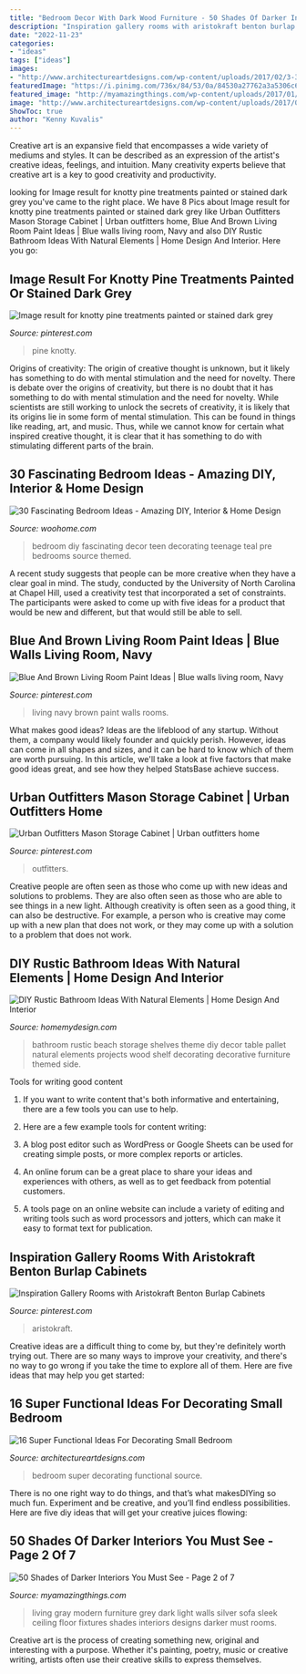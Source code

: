 ```yaml
---
title: "Bedroom Decor With Dark Wood Furniture - 50 Shades Of Darker Interiors You Must See"
description: "Inspiration gallery rooms with aristokraft benton burlap cabinets"
date: "2022-11-23"
categories:
- "ideas"
tags: ["ideas"]
images:
- "http://www.architectureartdesigns.com/wp-content/uploads/2017/02/3-39-630x473.jpg"
featuredImage: "https://i.pinimg.com/736x/84/53/0a/84530a27762a3a5306c672cab33430dd.jpg"
featured_image: "http://myamazingthings.com/wp-content/uploads/2017/01/dark-grey-living-room-furniture-74-stylish-mod.jpg"
image: "http://www.architectureartdesigns.com/wp-content/uploads/2017/02/3-39-630x473.jpg"
ShowToc: true
author: "Kenny Kuvalis"
---
```



Creative art is an expansive field that encompasses a wide variety of mediums and styles. It can be described as an expression of the artist's creative ideas, feelings, and intuition. Many creativity experts believe that creative art is a key to good creativity and productivity.

	

		
looking for Image result for knotty pine treatments painted or stained dark grey you've came to the right place. We have 8 Pics about Image result for knotty pine treatments painted or stained dark grey like Urban Outfitters Mason Storage Cabinet | Urban outfitters home, Blue And Brown Living Room Paint Ideas | Blue walls living room, Navy and also DIY Rustic Bathroom Ideas With Natural Elements | Home Design And Interior. Here you go:
		
    
## Image Result For Knotty Pine Treatments Painted Or Stained Dark Grey

<img loading=lazy src="https://i.pinimg.com/736x/e9/21/a7/e921a7a395724f9dfe7ebe13d2a28dfd.jpg" onerror="this.onerror=null;this.src='https://tse4.mm.bing.net/th?id=OIP.ONkKkhNz41XXa2UzkT3KHAAAAA&amp;pid=15.1';" alt="Image result for knotty pine treatments painted or stained dark grey">

_Source: pinterest.com_

>pine knotty. 

	

Origins of creativity: The origin of creative thought is unknown, but it likely has something to do with mental stimulation and the need for novelty.
There is debate over the origins of creativity, but there is no doubt that it has something to do with mental stimulation and the need for novelty. While scientists are still working to unlock the secrets of creativity, it is likely that its origins lie in some form of mental stimulation. This can be found in things like reading, art, and music. Thus, while we cannot know for certain what inspired creative thought, it is clear that it has something to do with stimulating different parts of the brain.

    
## 30 Fascinating Bedroom Ideas - Amazing DIY, Interior &amp; Home Design

<img loading=lazy src="http://www.woohome.com/wp-content/uploads/2014/03/Bedroom-ideas-2014-8.jpg" onerror="this.onerror=null;this.src='https://tse1.mm.bing.net/th?id=OIP.03Xj8-AJSvYncZQnmXwrdwHaJR&amp;pid=15.1';" alt="30 Fascinating Bedroom Ideas - Amazing DIY, Interior &amp; Home Design">

_Source: woohome.com_

>bedroom diy fascinating decor teen decorating teenage teal pre bedrooms source themed. 

	

A recent study suggests that people can be more creative when they have a clear goal in mind. The study, conducted by the University of North Carolina at Chapel Hill, used a creativity test that incorporated a set of constraints. The participants were asked to come up with five ideas for a product that would be new and different, but that would still be able to sell.

    
## Blue And Brown Living Room Paint Ideas | Blue Walls Living Room, Navy

<img loading=lazy src="https://i.pinimg.com/736x/a6/21/83/a621833d8389ed1f927198bc296fd58f.jpg" onerror="this.onerror=null;this.src='https://tse1.mm.bing.net/th?id=OIP.0F0kPER3PUGGv5lM1F_FawHaKE&amp;pid=15.1';" alt="Blue And Brown Living Room Paint Ideas | Blue walls living room, Navy">

_Source: pinterest.com_

>living navy brown paint walls rooms. 

	

What makes good ideas?
Ideas are the lifeblood of any startup. Without them, a company would likely founder and quickly perish. However, ideas can come in all shapes and sizes, and it can be hard to know which of them are worth pursuing. In this article, we'll take a look at five factors that make good ideas great, and see how they helped StatsBase achieve success.

    
## Urban Outfitters Mason Storage Cabinet | Urban Outfitters Home

<img loading=lazy src="https://i.pinimg.com/736x/ef/49/6f/ef496fc63bcae0bd3b3006a929350bc3.jpg" onerror="this.onerror=null;this.src='https://tse3.mm.bing.net/th?id=OIP.HfznyLy152fxHLPO0AbU0AHaLH&amp;pid=15.1';" alt="Urban Outfitters Mason Storage Cabinet | Urban outfitters home">

_Source: pinterest.com_

>outfitters. 

	

Creative people are often seen as those who come up with new ideas and solutions to problems. They are also often seen as those who are able to see things in a new light. Although creativity is often seen as a good thing, it can also be destructive. For example, a person who is creative may come up with a new plan that does not work, or they may come up with a solution to a problem that does not work.

    
## DIY Rustic Bathroom Ideas With Natural Elements | Home Design And Interior

<img loading=lazy src="http://homemydesign.com/wp-content/uploads/2017/07/rustic-table-side-bathroom-furniture.jpg" onerror="this.onerror=null;this.src='https://tse4.mm.bing.net/th?id=OIP.ehuMmLMvrhghoAPxhXI9OQHaJ4&amp;pid=15.1';" alt="DIY Rustic Bathroom Ideas With Natural Elements | Home Design And Interior">

_Source: homemydesign.com_

>bathroom rustic beach storage shelves theme diy decor table pallet natural elements projects wood shelf decorating decorative furniture themed side. 

	

Tools for writing good content
1. If you want to write content that's both informative and entertaining, there are a few tools you can use to help.
2. Here are a few example tools for content writing:

3. A blog post editor such as WordPress or Google Sheets can be used for creating simple posts, or more complex reports or articles.

4. An online forum can be a great place to share your ideas and experiences with others, as well as to get feedback from potential customers.

5. A tools page on an online website can include a variety of editing and writing tools such as word processors and jotters, which can make it easy to format text for publication.

    
## Inspiration Gallery Rooms With Aristokraft Benton Burlap Cabinets

<img loading=lazy src="https://i.pinimg.com/736x/84/53/0a/84530a27762a3a5306c672cab33430dd.jpg" onerror="this.onerror=null;this.src='https://tse4.mm.bing.net/th?id=OIP.OiQrUosW7xGPj3VXhqcogQHaFj&amp;pid=15.1';" alt="Inspiration Gallery Rooms with Aristokraft Benton Burlap Cabinets">

_Source: pinterest.com_

>aristokraft. 

	

Creative ideas are a difficult thing to come by, but they're definitely worth trying out. There are so many ways to improve your creativity, and there's no way to go wrong if you take the time to explore all of them. Here are five ideas that may help you get started: 

    
## 16 Super Functional Ideas For Decorating Small Bedroom

<img loading=lazy src="http://www.architectureartdesigns.com/wp-content/uploads/2017/02/3-39-630x473.jpg" onerror="this.onerror=null;this.src='https://tse1.mm.bing.net/th?id=OIP.9mJrnkobsUTUM1T3OXiVlQHaFj&amp;pid=15.1';" alt="16 Super Functional Ideas For Decorating Small Bedroom">

_Source: architectureartdesigns.com_

>bedroom super decorating functional source. 

	

There is no one right way to do things, and that’s what makesDIYing so much fun. Experiment and be creative, and you’ll find endless possibilities. Here are five diy ideas that will get your creative juices flowing:

    
## 50 Shades Of Darker Interiors You Must See - Page 2 Of 7

<img loading=lazy src="http://myamazingthings.com/wp-content/uploads/2017/01/dark-grey-living-room-furniture-74-stylish-mod.jpg" onerror="this.onerror=null;this.src='https://tse1.mm.bing.net/th?id=OIP.vgxtJEpIUbti4MLnO0BnqgHaE7&amp;pid=15.1';" alt="50 Shades of Darker Interiors You Must See - Page 2 of 7">

_Source: myamazingthings.com_

>living gray modern furniture grey dark light walls silver sofa sleek ceiling floor fixtures shades interiors designs darker must rooms. 

	

Creative art is the process of creating something new, original and interesting with a purpose. Whether it's painting, poetry, music or creative writing, artists often use their creative skills to express themselves.

